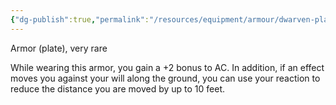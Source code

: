 ```yaml
---
{"dg-publish":true,"permalink":"/resources/equipment/armour/dwarven-plate/"}
---
```


Armor (plate), very rare 

While wearing this armor, you gain a +2 bonus to AC. In addition, if an effect moves you against your will along the ground, you can use your reaction to reduce the distance you are moved by up to 10 feet.
